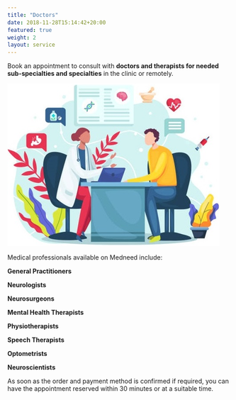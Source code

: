 ```yaml
---
title: "Doctors"
date: 2018-11-28T15:14:42+20:00  
featured: true
weight: 2
layout: service
---
```


Book an appointment to consult with **doctors and therapists for needed sub-specialties and specialties** in the clinic or remotely.

![Hospital/Specialist](/images/illustrations/patient.jpg)

Medical professionals available on Medneed include:

**General Practitioners**

**Neurologists** 

**Neurosurgeons** 

**Mental Health Therapists** 

**Physiotherapists** 

**Speech Therapists** 

**Optometrists**

**Neuroscientists** 


As soon as the order and payment method is confirmed if required, you can have the appointment reserved within 30 minutes or at a suitable time. 

